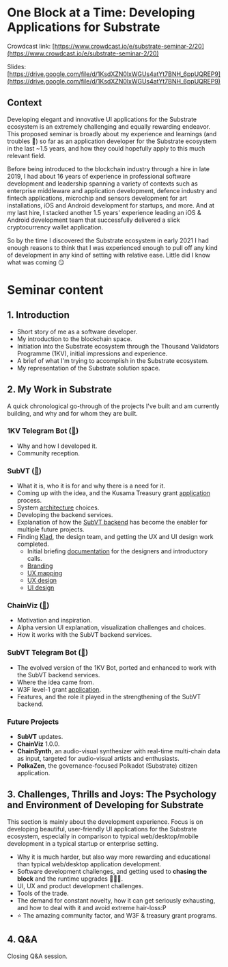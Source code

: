 # One Block at a Time: Developing Applications for Substrate

Crowdcast link: [https://www.crowdcast.io/e/substrate-seminar-2/20](https://www.crowdcast.io/e/substrate-seminar-2/20)

Slides: [https://drive.google.com/file/d/1KsdXZN0lxWGUs4atYt7BNH_6ppUQREP9](https://drive.google.com/file/d/1KsdXZN0lxWGUs4atYt7BNH_6ppUQREP9)

## Context

Developing elegant and innovative UI applications for the Substrate ecosystem is an extremely challenging and equally rewarding endeavor. This proposed seminar is broadly about my experience and learnings (and troubles 🤭) so far as an application developer for the Substrate ecosystem in the last ~1.5 years, and how they could hopefully apply to this much relevant field.

Before being introduced to the blockchain industry through a hire in late 2019, I had about 16 years of experience in professional software development and leadership spanning a variety of contexts such as enterprise middleware and application development, defence industry and fintech applications, microchip and sensors development for art installations, iOS and Android development for startups, and more. And at my last hire, I stacked another 1.5 years' experience leading an iOS & Android development team that successfully delivered a slick cryptocurrency wallet application.

So by the time I discovered the Substrate ecosystem in early 2021 I had enough reasons to think that I was experienced enough to pull off any kind of development in any kind of setting with relative ease. Little did I know what was coming 😏

# Seminar content

## 1. Introduction

- Short story of me as a software developer.
- My introduction to the blockchain space.
- Initiation into the Substrate ecosystem through the Thousand Validators Programme (1KV), initial impressions and experience.
- A brief of what I'm trying to accomplish in the Substrate ecosystem.
- My representation of the Substrate solution space.

## 2. My Work in Substrate

A quick chronological go-through of the projects I've built and am currently building, and why and for whom they are built.

### 1KV Telegram Bot ([🔗](https://github.com/helikon-labs/polkadot-kusama-1kv-telegram-bot))
- Why and how I developed it.
- Community reception.

### SubVT ([🔗](https://github.com/helikon-labs/subvt-backend))
- What it is, who it is for and why there is a need for it.
- Coming up with the idea, and the Kusama Treasury grant [application](https://docs.google.com/document/d/1mCD1lRoEwbV3Xp5N-HzEKA0KROCmNkMFInLGd4nAz-k/edit?usp=sharing) process.
- System [architecture](https://github.com/helikon-labs/subvt/blob/main/document/software/01-subvt_system_architecture.md) choices.
- Developing the backend services.
- Explanation of how the [SubVT backend](https://github.com/helikon-labs/subvt-backend) has become the enabler for multiple future projects.
- Finding [Klad](https://klad.design), the design team, and getting the UX and UI design work completed.
  - Initial briefing [documentation](https://docs.google.com/document/d/1gVGHBSqji-XJc6luvLDm3ilq08LMVb2hhC3EqZ5jr5Q/edit?usp=sharing) for the designers and introductory calls.
  - [Branding](https://drive.google.com/file/d/1fRn85Df7sg6L_Km33lTBSwo0XxsKIi1v/view?usp=sharing)
  - [UX mapping](https://www.figma.com/file/L84Smtnk67z5ZjpDl7xVmA/SubVT-UI%2FUX-(CNUP)?node-id=178%3A350)
  - [UX design](https://www.figma.com/file/L84Smtnk67z5ZjpDl7xVmA/SubVT-UI%2FUX-(CNUP)?node-id=0%3A1)
  - [UI design](https://www.figma.com/file/L84Smtnk67z5ZjpDl7xVmA/SubVT-UI%2FUX-(CNUP)?node-id=178%3A603)

### ChainViz ([🔗](https://alpha.chainviz.app))
- Motivation and inspiration.
- Alpha version UI explanation, visualization challenges and choices.
- How it works with the SubVT backend services.

### SubVT Telegram Bot ([🔗](https://github.com/helikon-labs/subvt-backend/tree/development/subvt-telegram-bot))
- The evolved version of the 1KV Bot, ported and enhanced to work with the SubVT backend services.
- Where the idea came from.
- W3F level-1 grant [application](https://github.com/w3f/Grants-Program/blob/master/applications/subvt-telegram-bot.md).
- Features, and the role it played in the strengthening of the SubVT backend.

### Future Projects

- **SubVT** updates.
- **ChainViz** 1.0.0.
- **ChainSynth**, an audio-visual synthesizer with real-time multi-chain data as input, targeted for audio-visual artists and enthusiasts.
- **PolkaZen**, the governance-focused Polkadot (Substrate) citizen application.


## 3. Challenges, Thrills and Joys: The Psychology and Environment of Developing for Substrate

This section is mainly about the development experience. Focus is on developing beautiful, user-friendly UI applications for the Substrate ecosystem, especially in comparison to typical web/desktop/mobile development in a typical startup or enterprise setting.

- Why it is much harder, but also way more rewarding and educational than typical web/desktop application development.
- Software development challenges, and getting used to **chasing the block** and the runtime upgrades 🏃🏻‍♂️.
- UI, UX and product development challenges.
- Tools of the trade.
- The demand for constant novelty, how it can get seriously exhausting, and how to deal with it and avoid extreme hair-loss:P
- ⭐  The amazing community factor, and W3F & treasury grant programs.


## 4. Q&A

Closing Q&A session.
